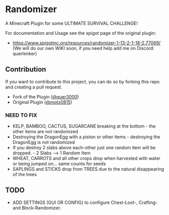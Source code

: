# Randomizer
A Minecraft Plugin for some ULTIMATE SURVIVAL CHALLENGE!

For documentation and Usage see the spigot page of the original plugin:
- https://www.spigotmc.org/resources/randomizer-1-13-2-1-18-2.77069/
  (We will do our own WIKI soon, if you need help add me on Discord: querlenker)

## Contribution
If you want to contribute to this project, you can do so by forking this repo and creating a pull request.


- Fork of the Plugin ([@quer3000](https://github.com/quer3000))
- Original Plugin ([@motz0815](https://github.com/motz0815))

### NEED TO FIX
- KELP, BAMBOO, CACTUS, SUGARCANE breaking at the bottom - the other items are not randomized
- Destroying the DragonEgg with a piston or other items - destroying the DragonEgg is not randomized
- If you destroy 2 slabs above each-other just one random item will be dropped. - 2 Slabs --> 1 Random Item
- WHEAT, CARROTS and all other crops drop when harvested with water or being jumped on... same counts for seeds
- SAPLINGS and STICKS drop from TREES due to the natural disappearing of the trees

## TODO
- ADD SETTINGS (GUI OR CONFIG) to configure Chest-Loot-, Crafting- and Block-Randomizer.